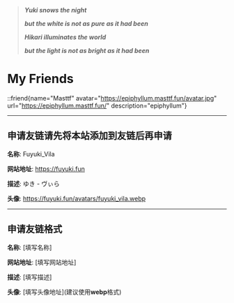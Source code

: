 > **_Yuki snows the night_**
>
> **_but the white is not as pure as it had been_**
>
> **_Hikari illuminates the world_**
>
> **_but the light is not as bright as it had been_**

# My Friends

<div class="flex flex-wrap gap-6 justify-start">

::friend{name="Masttf" avatar="https://epiphyllum.masttf.fun/avatar.jpg" url="https://epiphyllum.masttf.fun/" description="epiphyllum"}

</div>

---

## 申请友链请先将本站添加到友链后再申请

**名称**: Fuyuki_Vila

**网站地址**: https://fuyuki.fun

**描述**: ゆき - ヴぃら

**头像**: https://fuyuki.fun/avatars/fuyuki_vila.webp

---

## 申请友链格式

**名称**: [填写名称]

**网站地址**: [填写网站地址]

**描述**: [填写描述]

**头像**: [填写头像地址]\(建议使用**webp**格式\)
